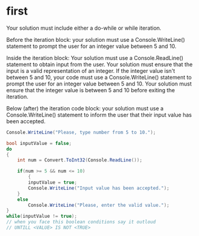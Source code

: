 # first

Your solution must include either a do-while or while iteration.

Before the iteration block: your solution must use a Console.WriteLine() statement
    to prompt the user for an integer value between 5 and 10.

Inside the iteration block:
    Your solution must use a Console.ReadLine() statement to obtain input from the user.
    Your solution must ensure that the input is a valid representation of an integer.
    If the integer value isn't between 5 and 10, your code must use a Console.WriteLine() statement
        to prompt the user for an integer value between 5 and 10.
    Your solution must ensure that the integer value is between 5 and 10 before exiting the iteration.

Below (after) the iteration code block:
    your solution must use a Console.WriteLine()
        statement to inform the user that their input value has been accepted.

```csharp
Console.WriteLine("Please, type number from 5 to 10.");

bool inputValue = false;
do
{
    int num = Convert.ToInt32(Console.ReadLine());

    if(num >= 5 && num <= 10) 
        {
        inputValue = true;
        Console.WriteLine("Input value has been accepted.");
    }
    else
        Console.WriteLine("Please, enter the valid value.");
}
while(inputValue != true);
// when you face this boolean conditions say it outloud
// UNTILL <VALUE> IS NOT <TRUE>
```
